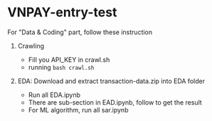 # VNPAY-entry-test

For "Data & Coding" part, follow these instruction
1. Crawling
   - Fill you API_KEY in crawl.sh
   - running ```bash crawl.sh```

2. EDA: Download and extract transaction-data.zip into EDA folder
   
   - Run all EDA.ipynb
   - There are sub-section in EAD.ipynb, follow to get the result
   - For ML algorithm, run all sar.ipynb
     